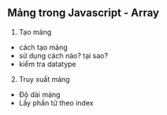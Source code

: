 ## Mảng trong Javascript - Array

1. Tạo mảng

- cách tạo mảng
- sử dụng cách nào? tại sao?
- kiểm tra datatype

2. Truy xuất mảng

- Độ dài mảng
- Lấy phần tử theo index
